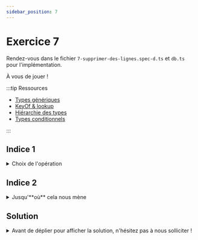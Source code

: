 ```yaml
---
sidebar_position: 7
---
```


# Exercice 7

Rendez-vous dans le fichier `7-supprimer-des-lignes.spec-d.ts` et `db.ts` pour l'implémentation.

À vous de jouer !

:::tip Ressources

- [Types génériques](../typescript/generic.md)
- [KeyOf & lookup](../typescript/keyof-lookup.md)
- [Hiérarchie des types](../typescript/type-hierarchy.md)
- [Types conditionnels](../typescript/conditional-types.md)

:::

## Indice 1
<details>
  <summary>Choix de l'opération</summary>

  On peut s'attendre à ce que `deleteFrom` opére dans un contexte similaire à `selectFrom`. D'ailleurs la seule différence est que cette fonction viendra enrichir le contexte qui lui est fourni avec un _autre type d'opération_. 
  
</details>

## Indice 2
<details>
  <summary>Jusqu'**où** cela nous mène</summary>

  On avait typé la fonction `where` pour qu'elle opère à partir d'un _contexte_ de **sélection**. Il faut à présent prendre en compte qu'elle peut également opérer dans un contexte de **suppression** 
  
</details>

## Solution

<details>
  <summary>Avant de déplier pour afficher la solution, n'hésitez pas à nous solliciter ! </summary>

    ```ts
    type DeletableContext<DB> = EmptyContext<DB> & {
      _operation: "delete";
      _table: keyof DB;
    };

    export const deleteFrom = <
      Ctx extends AnyEmptyContext,
      TB extends keyof Ctx["_db"]
    >(
      ctx: Ctx,
      tableName: TB
    ) => ({
      ...ctx,
      _operation: "delete" as const,
      _table: tableName,
    });
    ```

    Il faudra aussi modifier la signature de `where` pour qu'elle accepte également un `DeletableContext`.

    ```ts
    type AnyQueryableContext = SelectableContext<any> | DeletableContext<any>;

    export const where = <
      Ctx extends AnyQueryableContext,
      Field extends keyof Ctx["_db"][Ctx["_table"]]
    >(...) => {...}
    ```

</details>
